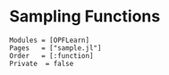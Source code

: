 # Sampling Functions

```@autodocs
Modules = [OPFLearn]
Pages   = ["sample.jl"]
Order   = [:function]
Private  = false
```